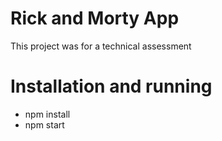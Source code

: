 # Rick and Morty App

This project was for a technical assessment

# Installation and running

- npm install
- npm start
